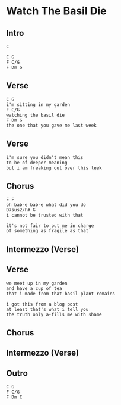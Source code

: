 # Watch The Basil Die

## Intro

	C

	C G
	F C/G
	F Dm G

## Verse

	C G
	i'm sitting in my garden
	F C/G
	watching the basil die
	F Dm G
	the one that you gave me last week

## Verse

	i'm sure you didn't mean this
	to be of deeper meaning
	but i am freaking out over this leek

## Chorus

	E F
	oh bab-e bab-e what did you do
	D7sus2/F# G
	i cannot be trusted with that

	it's not fair to put me in charge
	of something as fragile as that

## Intermezzo (Verse)

## Verse

	we meet up in my garden
	and have a cup of tea
	that i made from that basil plant remains

	i got this from a blog post
	at least that's what i tell you
	the truth only a-fills me with shame

## Chorus

## Intermezzo (Verse)

## Outro

	C G
	F C/G
	F Dm C
